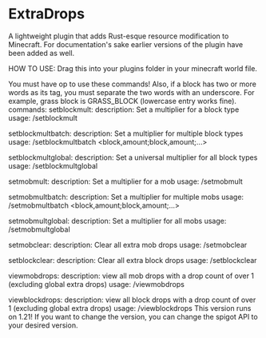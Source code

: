 # ExtraDrops
A lightweight plugin that adds Rust-esque resource modification to Minecraft.
For documentation's sake earlier versions of the plugin have been added as well.

HOW TO USE:
Drag this into your plugins folder in your minecraft world file.

You must have op to use these commands! Also, if a block has two or more words as its tag, you must separate the two words with an underscore. For example, grass block is GRASS_BLOCK (lowercase entry works fine).
commands:
  setblockmult:
    description: Set a multiplier for a block type
    usage: /setblockmult <block> <amount>
    
  setblockmultbatch:
    description: Set a multiplier for multiple block types
    usage: /setblockmultbatch <block,amount;block,amount;...>
    
  setblockmultglobal:
    description: Set a universal multiplier for all block types
    usage: /setblockmultglobal <amount>
    
  setmobmult:
    description: Set a multiplier for a mob
    usage: /setmobmult <mob> <amount>

  setmobmultbatch:
    description: Set a multiplier for multiple mobs
    usage: /setmobmultbatch <block,amount;block,amount;...>

  setmobmultglobal:
    description: Set a multiplier for all mobs
    usage: /setmobmultglobal <amount>

  setmobclear:
    description: Clear all extra mob drops
    usage: /setmobclear

  setblockclear:
    description: Clear all extra block drops
    usage: /setblockclear

  viewmobdrops:
    description: view all mob drops with a drop count of over 1 (excluding global extra drops)
    usage: /viewmobdrops

  viewblockdrops:
    description: view all block drops with a drop count of over 1 (excluding global extra drops)
    usage: /viewblockdrops
  This version runs on 1.21! If you want to change the version, you can change the spigot API to your desired version.
